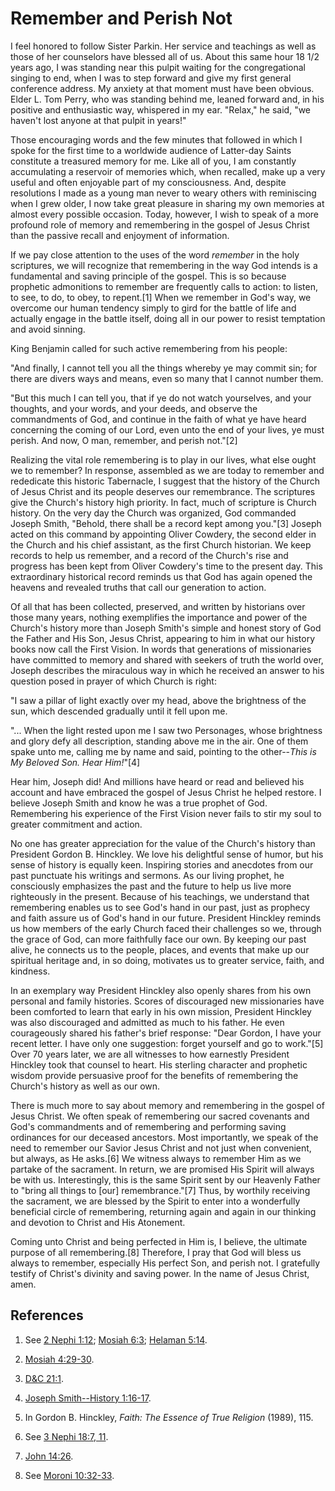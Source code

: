 # Remember and Perish Not

I feel honored to follow Sister Parkin. Her service and teachings as well as
those of her counselors have blessed all of us. About this same hour 18 1/2
years ago, I was standing near this pulpit waiting for the congregational
singing to end, when I was to step forward and give my first general
conference address. My anxiety at that moment must have been obvious. Elder L.
Tom Perry, who was standing behind me, leaned forward and, in his positive and
enthusiastic way, whispered in my ear. "Relax," he said, "we haven't lost
anyone at that pulpit in years!"

Those encouraging words and the few minutes that followed in which I spoke for
the first time to a worldwide audience of Latter-day Saints constitute a
treasured memory for me. Like all of you, I am constantly accumulating a
reservoir of memories which, when recalled, make up a very useful and often
enjoyable part of my consciousness. And, despite resolutions I made as a young
man never to weary others with reminiscing when I grew older, I now take great
pleasure in sharing my own memories at almost every possible occasion. Today,
however, I wish to speak of a more profound role of memory and remembering in
the gospel of Jesus Christ than the passive recall and enjoyment of
information.

If we pay close attention to the uses of the word _remember_ in the holy
scriptures, we will recognize that remembering in the way God intends is a
fundamental and saving principle of the gospel. This is so because prophetic
admonitions to remember are frequently calls to action: to listen, to see, to
do, to obey, to repent.[1] When we remember in God's way, we overcome our
human tendency simply to gird for the battle of life and actually engage in
the battle itself, doing all in our power to resist temptation and avoid
sinning.

King Benjamin called for such active remembering from his people:

"And finally, I cannot tell you all the things whereby ye may commit sin; for
there are divers ways and means, even so many that I cannot number them.

"But this much I can tell you, that if ye do not watch yourselves, and your
thoughts, and your words, and your deeds, and observe the commandments of God,
and continue in the faith of what ye have heard concerning the coming of our
Lord, even unto the end of your lives, ye must perish. And now, O man,
remember, and perish not."[2]

Realizing the vital role remembering is to play in our lives, what else ought
we to remember? In response, assembled as we are today to remember and
rededicate this historic Tabernacle, I suggest that the history of the Church
of Jesus Christ and its people deserves our remembrance. The scriptures give
the Church's history high priority. In fact, much of scripture is Church
history. On the very day the Church was organized, God commanded Joseph Smith,
"Behold, there shall be a record kept among you."[3] Joseph acted on this
command by appointing Oliver Cowdery, the second elder in the Church and his
chief assistant, as the first Church historian. We keep records to help us
remember, and a record of the Church's rise and progress has been kept from
Oliver Cowdery's time to the present day. This extraordinary historical record
reminds us that God has again opened the heavens and revealed truths that call
our generation to action.

Of all that has been collected, preserved, and written by historians over
those many years, nothing exemplifies the importance and power of the Church's
history more than Joseph Smith's simple and honest story of God the Father and
His Son, Jesus Christ, appearing to him in what our history books now call the
First Vision. In words that generations of missionaries have committed to
memory and shared with seekers of truth the world over, Joseph describes the
miraculous way in which he received an answer to his question posed in prayer
of which Church is right:

"I saw a pillar of light exactly over my head, above the brightness of the
sun, which descended gradually until it fell upon me.

"... When the light rested upon me I saw two Personages, whose brightness and
glory defy all description, standing above me in the air. One of them spake
unto me, calling me by name and said, pointing to the other--_This is My
Beloved Son. Hear Him!_"[4]

Hear him, Joseph did! And millions have heard or read and believed his account
and have embraced the gospel of Jesus Christ he helped restore. I believe
Joseph Smith and know he was a true prophet of God. Remembering his experience
of the First Vision never fails to stir my soul to greater commitment and
action.

No one has greater appreciation for the value of the Church's history than
President Gordon B. Hinckley. We love his delightful sense of humor, but his
sense of history is equally keen. Inspiring stories and anecdotes from our
past punctuate his writings and sermons. As our living prophet, he consciously
emphasizes the past and the future to help us live more righteously in the
present. Because of his teachings, we understand that remembering enables us
to see God's hand in our past, just as prophecy and faith assure us of God's
hand in our future. President Hinckley reminds us how members of the early
Church faced their challenges so we, through the grace of God, can more
faithfully face our own. By keeping our past alive, he connects us to the
people, places, and events that make up our spiritual heritage and, in so
doing, motivates us to greater service, faith, and kindness.

In an exemplary way President Hinckley also openly shares from his own
personal and family histories. Scores of discouraged new missionaries have
been comforted to learn that early in his own mission, President Hinckley was
also discouraged and admitted as much to his father. He even courageously
shared his father's brief response: "Dear Gordon, I have your recent letter. I
have only one suggestion: forget yourself and go to work."[5] Over 70 years
later, we are all witnesses to how earnestly President Hinckley took that
counsel to heart. His sterling character and prophetic wisdom provide
persuasive proof for the benefits of remembering the Church's history as well
as our own.

There is much more to say about memory and remembering in the gospel of Jesus
Christ. We often speak of remembering our sacred covenants and God's
commandments and of remembering and performing saving ordinances for our
deceased ancestors. Most importantly, we speak of the need to remember our
Savior Jesus Christ and not just when convenient, but always, as He asks.[6]
We witness always to remember Him as we partake of the sacrament. In return,
we are promised His Spirit will always be with us. Interestingly, this is the
same Spirit sent by our Heavenly Father to "bring all things to [our]
remembrance."[7] Thus, by worthily receiving the sacrament, we are blessed by
the Spirit to enter into a wonderfully beneficial circle of remembering,
returning again and again in our thinking and devotion to Christ and His
Atonement.

Coming unto Christ and being perfected in Him is, I believe, the ultimate
purpose of all remembering.[8] Therefore, I pray that God will bless us always
to remember, especially His perfect Son, and perish not. I gratefully testify
of Christ's divinity and saving power. In the name of Jesus Christ, amen.

## References

  1. See [2 Nephi 1:12](https://www.lds.org/scriptures/bofm/2-ne/1.12?lang=eng#11); [Mosiah 6:3](https://www.lds.org/scriptures/bofm/mosiah/6.3?lang=eng#2); [Helaman 5:14](https://www.lds.org/scriptures/bofm/hel/5.14?lang=eng#13).

  2. [Mosiah 4:29-30](https://www.lds.org/scriptures/bofm/mosiah/4.29-30?lang=eng#28).

  3. [D&amp;C 21:1](https://www.lds.org/scriptures/dc-testament/dc/21.1?lang=eng#0).

  4. [Joseph Smith--History 1:16-17](https://www.lds.org/scriptures/pgp/js-h/1.16-17?lang=eng#15).

  5. In Gordon B. Hinckley, _Faith: The Essence of True Religion_ (1989), 115.

  6. See [3 Nephi 18:7, 11](https://www.lds.org/scriptures/bofm/3-ne/18.7,11?lang=eng#6).

  7. [John 14:26](https://www.lds.org/scriptures/nt/john/14.26?lang=eng#25).

  8. See [Moroni 10:32-33](https://www.lds.org/scriptures/bofm/moro/10.32-33?lang=eng#31).

